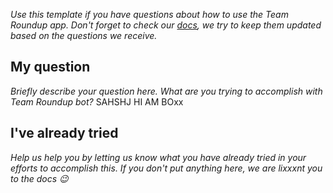 _Use this template if you have questions about how to use the Team Roundup app. Don't forget to check our [docs](../../docs/getting-started.md), we try to keep them updated based on the questions we receive._

## My question

_Briefly describe your question here. What are you trying to accomplish with Team Roundup bot?_ SAHSHJ
HI AM BOxx

## I've already tried

_Help us help you by letting us know what you have already tried in your efforts to accomplish this. If you don't put anything here, we are lixxxnt you to the docs :wink:_
